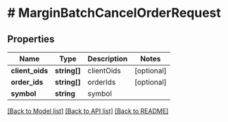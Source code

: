 # # MarginBatchCancelOrderRequest

## Properties

Name | Type | Description | Notes
------------ | ------------- | ------------- | -------------
**client_oids** | **string[]** | clientOids | [optional]
**order_ids** | **string[]** | orderIds | [optional]
**symbol** | **string** | symbol |

[[Back to Model list]](../../README.md#models) [[Back to API list]](../../README.md#endpoints) [[Back to README]](../../README.md)
